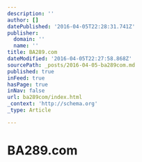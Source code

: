 ```yaml
---
description: ''
author: []
datePublished: '2016-04-05T22:28:31.741Z'
publisher:
  domain: ''
  name: ''
title: BA289.com
dateModified: '2016-04-05T22:27:58.868Z'
sourcePath: _posts/2016-04-05-ba289com.md
published: true
inFeed: true
hasPage: true
inNav: false
url: ba289com/index.html
_context: 'http://schema.org'
_type: Article

---
```

# BA289.com